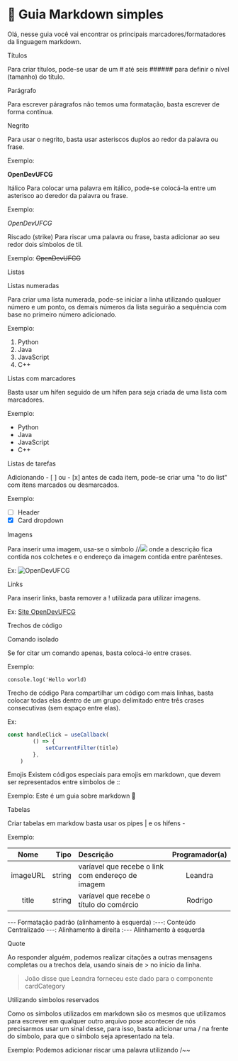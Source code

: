 # :pencil: Guia Markdown simples

Olá, nesse guia você vai encontrar os principais marcadores/formatadores da linguagem markdown.

Títulos

Para criar títulos, pode-se usar de um # até seis ###### para definir o nível (tamanho) do
título.

Parágrafo

Para escrever páragrafos não temos uma formatação, basta escrever de forma contínua.

Negrito

Para usar o negrito, basta usar asteriscos duplos ao redor da palavra ou frase.

Exemplo:

**OpenDevUFCG** 

Itálico
Para colocar uma palavra em itálico, pode-se colocá-la entre um asterisco ao deredor da palavra ou frase.

Exemplo:

*OpenDevUFCG*

Riscado (strike)
Para riscar uma palavra ou frase, basta adicionar ao seu redor dois símbolos de til.

Exemplo:
~~OpenDevUFCG~~

Listas

Listas numeradas

Para criar uma lista numerada, pode-se iniciar a linha utilizando qualquer número e um ponto, os demais números da lista seguirão
a sequência com base no primeiro número adicionado.

Exemplo:

1. Python
8. Java
4. JavaScript
2. C++


Listas com marcadores

Basta usar um hífen seguido de um hífen para seja criada de uma lista com marcadores.

Exemplo:
- Python
- Java
 - JavaScript
- C++

Listas de tarefas

Adicionando - [ ] ou - [x] antes de cada item, pode-se criar uma "to do list" com
itens marcados ou desmarcados.

Exemplo:
- [ ] Header
- [x] Card dropdown

Imagens

Para inserir uma imagem, usa-se o símbolo //![ ]( ) onde a descrição fica contida nos
colchetes e o endereço da imagem contida entre parênteses.

Ex:
![OpenDevUFCG](https://opendevufcg.org/home/img/opendevufcg_logo.svg)

Links

Para inserir links, basta remover a ! utilizada para utilizar imagens. 

Ex:
[Site OpenDevUFCG](https://opendevufcg.org/)

Trechos de código

Comando isolado

Se for citar um comando apenas, basta colocá-lo entre crases.

Exemplo:

`console.log('Hello world)`


Trecho de código
Para compartilhar um código com mais linhas, basta colocar todas elas dentro de um
grupo delimitado entre três crases consecutivas (sem espaço entre elas).

Ex:

``` jsx
const handleClick = useCallback(
        () => {
            setCurrentFilter(title)
        },
    )
```

Emojis
Existem códigos especiais para emojis em markdown, que devem ser representados
entre símbolos de ::

Exemplo:
Este é um guia sobre markdown :pencil:

Tabelas

Criar tabelas em markdow basta usar os pipes | e os hifens -

Exemplo:

Nome | Tipo | Descrição | Programador(a)
:---: | ---: | :--- | :---:
imageURL| string | varíavel que recebe o link com endereço de imagem | Leandra
title | string | varíavel que recebe o título do comércio | Rodrigo


--- Formatação padrão (alinhamento à esquerda)
:---: Conteúdo Centralizado
---: Alinhamento à direita
:--- Alinhamento à esquerda

Quote

Ao responder alguém, podemos realizar citações a outras mensagens completas ou a
trechos dela, usando sinais de > no início da linha.


> João disse que Leandra forneceu este dado para o componente cardCategory


Utilizando símbolos reservados

Como os símbolos utilizados em markdown são os mesmos que utilizamos para escrever em qualquer outro arquivo
pose acontecer de nós precisarmos usar um sinal desse, para isso, basta adicionar uma / na frente do símbolo, para que o símbolo
seja apresentado na tela.

Exemplo:
Podemos adicionar riscar uma palavra utilizando /~~

